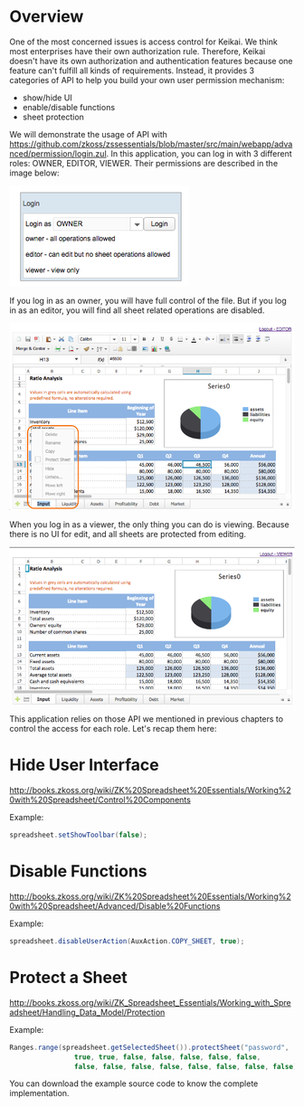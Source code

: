 # Overview

One of the most concerned issues is access control for Keikai. We think
most enterprises have their own authorization rule. Therefore, Keikai
doesn't have its own authorization and authentication features because
one feature can't fulfill all kinds of requirements. Instead, it
provides 3 categories of API to help you build your own user permission
mechanism:

  - show/hide UI
  - enable/disable functions
  - sheet protection

We will demonstrate the usage of API with
<https://github.com/zkoss/zssessentials/blob/master/src/main/webapp/advanced/permission/login.zul>.
In this application, you can log in with 3 different roles: OWNER,
EDITOR, VIEWER. Their permissions are described in the image below:

![ center](/assets/images/dev-ref/zss-essentials-login.png " center")

If you log in as an owner, you will have full control of the file. But
if you log in as an editor, you will find all sheet related operations
are disabled.

![ center](/assets/images/dev-ref/zss-essentials-editor.png " center")

When you log in as a viewer, the only thing you can do is viewing.
Because there is no UI for edit, and all sheets are protected from
editing.

![ center](/assets/images/dev-ref/zss-essentials-viewer.png " center")

This application relies on those API we mentioned in previous chapters
to control the access for each role. Let's recap them here:

# Hide User Interface

<http://books.zkoss.org/wiki/ZK%20Spreadsheet%20Essentials/Working%20with%20Spreadsheet/Control%20Components>

Example:

``` java
spreadsheet.setShowToolbar(false);
```

# Disable Functions

<http://books.zkoss.org/wiki/ZK%20Spreadsheet%20Essentials/Working%20with%20Spreadsheet/Advanced/Disable%20Functions>

Example:

``` java
spreadsheet.disableUserAction(AuxAction.COPY_SHEET, true);
```

# Protect a Sheet

<http://books.zkoss.org/wiki/ZK_Spreadsheet_Essentials/Working_with_Spreadsheet/Handling_Data_Model/Protection>

Example:

``` java
Ranges.range(spreadsheet.getSelectedSheet()).protectSheet("password",
                true, true, false, false, false, false, false,
                false, false, false, false, false, false, false, false);
```

You can download the example source code to know the complete
implementation.
